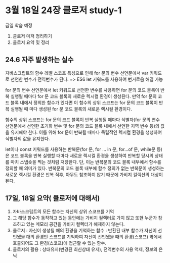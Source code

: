 # 3월 18일 24장 클로저 study-1

금일 학습 예정

1. 클로저 마저 정리하기
2. 클로저 요약 및 정리

## 24.6 자주 발생하는 실수

자바스크립트의 함수 레벨 스코프 특성으로 인해 for 문의 변수 선언문에서 var 키워드로 선언한 변수가 전역변수가 된다.
=> ES6 let 키워드를 사용하여 번거로움 해결 가능

for 문의 변수 선언문에서 let 키워드로 선언한 변수를 사용하면 for 문의 코드 블록이 반복 실행될 때마다 for 문 코드 블록의 새로운 렉시컬 환경이 생성된다. 만약 for 문의 코드 블록 내에서 정의한 함수가 있다면 이 함수의 상위 스코프는 for 문의 코드 블록이 반복 실행될 때 마다 생성된 for 문 코드 블록의 새로운 렉시컬 환경이다.

함수의 상위 스코프는 for 문의 코드 블록이 반복 실행될 때마다 식별자(for 문의 변수 선언문에서 선언한 초기화 변수 및 for 문의 코드 블록 내에서 선언한 지역 변수 등)의 값을 유지해야 한다. 이를 위해 for 문이 반복될 때마다 독립적인 렉시컬 환경을 생성하여 식별자의 값을 유지한다.

let이나 const 키워드를 사용하는 반복문(for 문, for ... in 문, for...of 문, while문 등)은 코드 블록을 반복 실행할 때마다 새로운 렉시컬 환경을 생성하여 반복할 당시의 상태를 마치 스냅숏을 찍는 것처럼 저장한다. 단, 이는 반복문의 코드 블록 내부에서 함수를 정의할 때 의미가 있다. 반복문의 코드 블록 내부에 함수 정의가 없는 반복문이 생성하는 새로운 렉시컬 환경은 반복 직후, 아무도 참조하지 않기 때문에 가비지 컬렉션의 대상이 된다.

## 17일, 18일 요약( 클로저에 대해서)

1. 자바스크립트의 모든 함수는 자신의 상위 스코프를 기억
2. 그 해당 함수가 동작하고 있는 동안에는 가비지 컬렉터로 가지 않고
   또한 누군가 참조하고 있는 메모리 공간을 가비지 컬렉터가 해제하지 않는다.
3. 클로저 : 자신이 생성될 때의 환경을 기억하는 함수
   : 반환된 내부 함수가 자신이 선언됐을 대의 환경인 스코프를 기억하여 자신이 선언됐을 때의 환경(스코프) 밖에서 호출되어도 그 환경(스코프)에 접근할 수 있는 함수.
4. 클로저의 활용 : 상태유지(변경된 최신상태 유지), 전역변수의 사용 억제, 정보의 은닉

